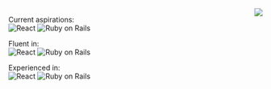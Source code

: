 <img align='right' src="https://github-readme-stats.vercel.app/api/top-langs/?username=emtalen&layout=compact&theme=algolia&langs_count=6&line_height=16&bg_color=00000000" />

Current aspirations:   
![React](https://img.shields.io/badge/-React-black?style=flat-square&logo=react) ![Ruby on Rails](https://img.shields.io/badge/-Ruby%20on%20Rails-CC0000?style=flat-square&logo=ruby-on-rails)  

Fluent in:   
![React](https://img.shields.io/badge/-React-black?style=flat-square&logo=react) ![Ruby on Rails](https://img.shields.io/badge/-Ruby%20on%20Rails-CC0000?style=flat-square&logo=ruby-on-rails)   

Experienced in:   
![React](https://img.shields.io/badge/-React-black?style=flat-square&logo=react) ![Ruby on Rails](https://img.shields.io/badge/-Ruby%20on%20Rails-CC0000?style=flat-square&logo=ruby-on-rails)  
